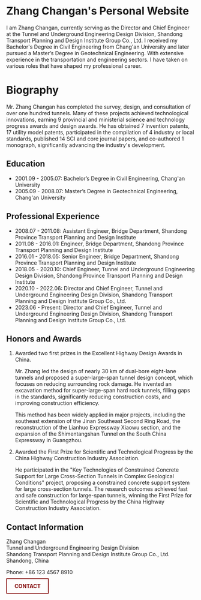 # Zhang Changan's Personal Website

I am Zhang Changan, currently serving as the Director and Chief Engineer at the Tunnel and Underground Engineering Design Division, Shandong Transport Planning and Design Institute Group Co., Ltd. 
I received my Bachelor's Degree in Civil Engineering from Chang'an University and later pursued a Master’s Degree in Geotechnical Engineering. With extensive experience in the transportation and engineering sectors.
I have taken on various roles that have shaped my professional career.

# Biography

Mr. Zhang Changan has completed the survey, design, and consultation of over one hundred tunnels. Many of these projects achieved technological innovations, earning 9 provincial and ministerial science and technology progress awards and design awards. 
He has obtained 7 invention patents, 17 utility model patents, participated in the compilation of 4 industry or local standards, published 14 SCI and core journal papers, and co-authored 1 monograph, significantly advancing the industry's development.

## Education
- 2001.09 - 2005.07: Bachelor’s Degree in Civil Engineering, Chang'an University
- 2005.09 - 2008.07: Master’s Degree in Geotechnical Engineering, Chang'an University

## Professional Experience
- 2008.07 - 2011.08: Assistant Engineer, Bridge Department, Shandong Province Transport Planning and Design Institute
- 2011.08 - 2016.01: Engineer, Bridge Department, Shandong Province Transport Planning and Design Institute
- 2016.01 - 2018.05: Senior Engineer, Bridge Department, Shandong Province Transport Planning and Design Institute
- 2018.05 - 2020.10: Chief Engineer, Tunnel and Underground Engineering Design Division, Shandong Province Transport Planning and Design Institute
- 2020.10 - 2022.06: Director and Chief Engineer, Tunnel and Underground Engineering Design Division, Shandong Transport Planning and Design Institute Group Co., Ltd.
- 2023.06 - Present: Director and Chief Engineer, Tunnel and Underground Engineering Design Division, Shandong Transport Planning and Design Institute Group Co., Ltd.

## Honors and Awards
1. Awarded two first prizes in the Excellent Highway Design Awards in China.  

   Mr. Zhang led the design of nearly 30 km of dual-bore eight-lane tunnels and proposed a super-large-span tunnel design concept, which focuses on reducing surrounding rock damage. He invented an excavation method for super-large-span hard rock tunnels, filling gaps in the standards, significantly reducing construction costs, and improving construction efficiency.
   
   This method has been widely applied in major projects, including the southeast extension of the Jinan Southeast Second Ring Road, the reconstruction of the Lianhuo Expressway Xiaowu section, and the expansion of the Shimentangshan Tunnel on the South China Expressway in Guangzhou.

2. Awarded the First Prize for Scientific and Technological Progress by the China Highway Construction Industry Association.

   He participated in the "Key Technologies of Constrained Concrete Support for Large Cross-Section Tunnels in Complex Geological Conditions" project, proposing a constrained concrete support system for large cross-section tunnels. The research outcomes achieved fast and safe construction for large-span tunnels, winning the First Prize for Scientific and Technological Progress by the China Highway Construction Industry Association.

## Contact Information

Zhang Changan  
Tunnel and Underground Engineering Design Division  
Shandong Transport Planning and Design Institute Group Co., Ltd.  
Shandong, China

Phone: +86 123 4567 8910

<div style="margin-top:20px;">
    <a href="mailto:your-email@example.com" style="border:2px solid #800000; padding:10px 20px; color:#800000; text-decoration:none; font-weight:bold;">CONTACT</a>
</div>
